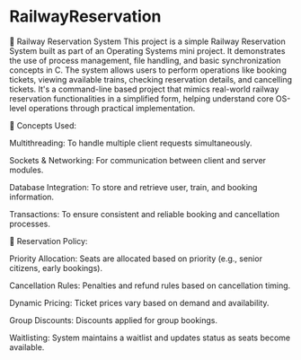 # RailwayReservation
🚆 Railway Reservation System
This project is a simple Railway Reservation System built as part of an Operating Systems mini project. It demonstrates the use of process management, file handling, and basic synchronization concepts in C. The system allows users to perform operations like booking tickets, viewing available trains, checking reservation details, and cancelling tickets. It's a command-line based project that mimics real-world railway reservation functionalities in a simplified form, helping understand core OS-level operations through practical implementation.

🧠 Concepts Used:

Multithreading: To handle multiple client requests simultaneously.

Sockets & Networking: For communication between client and server modules.

Database Integration: To store and retrieve user, train, and booking information.

Transactions: To ensure consistent and reliable booking and cancellation processes.

📜 Reservation Policy:

Priority Allocation: Seats are allocated based on priority (e.g., senior citizens, early bookings).

Cancellation Rules: Penalties and refund rules based on cancellation timing.

Dynamic Pricing: Ticket prices vary based on demand and availability.

Group Discounts: Discounts applied for group bookings.

Waitlisting: System maintains a waitlist and updates status as seats become available.
